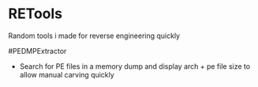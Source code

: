 # RETools
Random tools i made for reverse engineering quickly

#PEDMPExtractor
* Search for PE files in a memory dump and display arch + pe file size to allow manual carving quickly
